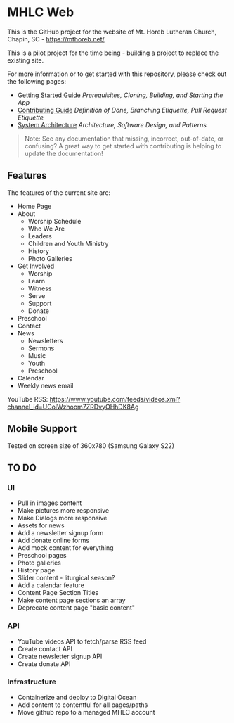 # MHLC Web

This is the GitHub project for the website of Mt. Horeb Lutheran Church, Chapin, SC - <https://mthoreb.net/>

This is a pilot project for the time being - building a project to replace the existing site.

For more information or to get started with this repository, please check out the following pages:

- [Getting Started Guide](./GETTING_STARTED.md)
  *Prerequisites, Cloning, Building, and Starting the App*
- [Contributing Guide](./CONTRIBUTING.md)
  *Definition of Done, Branching Etiquette, Pull Request Etiquette*
- [System Architecture](./ARCHITECTURE.md)
  *Architecture, Software Design, and Patterns*

> Note: See any documentation that missing, incorrect, out-of-date, or confusing?  A great way to get started with contributing is helping to update the documentation!

## Features

The features of the current site are:
- Home Page
- About
    - Worship Schedule
    - Who We Are
    - Leaders
    - Children and Youth Ministry
    - History
    - Photo Galleries
- Get Involved
    - Worship
    - Learn
    - Witness
    - Serve
    - Support
    - Donate
- Preschool
- Contact
- News
    - Newsletters
    - Sermons
    - Music
    - Youth
    - Preschool
- Calendar
- Weekly news email

YouTube RSS:
https://www.youtube.com/feeds/videos.xml?channel_id=UColWzhoom7ZRDvyOHhDK8Ag

## Mobile Support

Tested on screen size of 360x780 (Samsung Galaxy S22)

## TO DO

### UI
- Pull in images content
- Make pictures more responsive
- Make Dialogs more responsive
- Assets for news
- Add a newsletter signup form
- Add donate online forms
- Add mock content for everything
- Preschool pages
- Photo galleries
- History page
- Slider content - liturgical season?
- Add a calendar feature
- Content Page Section Titles
- Make content page sections an array
- Deprecate content page "basic content"

### API
- YouTube videos API to fetch/parse RSS feed
- Create contact API
- Create newsletter signup API
- Create donate API

### Infrastructure
- Containerize and deploy to Digital Ocean
- Add content to contentful for all pages/paths
- Move github repo to a managed MHLC account